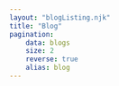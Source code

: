 ```yaml
---
layout: "blogListing.njk"
title: "Blog"
pagination:
    data: blogs
    size: 2
    reverse: true
    alias: blog
---
```

